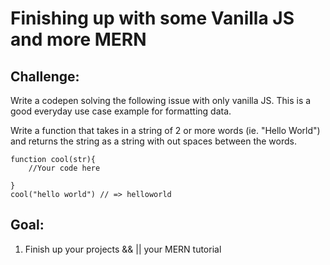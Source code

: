 # Finishing up with some Vanilla JS and more MERN

## Challenge:

Write a codepen solving the following issue with only vanilla JS. This is a good everyday use case example for formatting data.

Write a function that takes in a string of 2 or more words (ie. "Hello World") and returns the string as a string with out spaces between the words.

```
function cool(str){
    //Your code here

}
cool("hello world") // => helloworld

```

## Goal:

1. Finish up your projects && || your MERN tutorial
